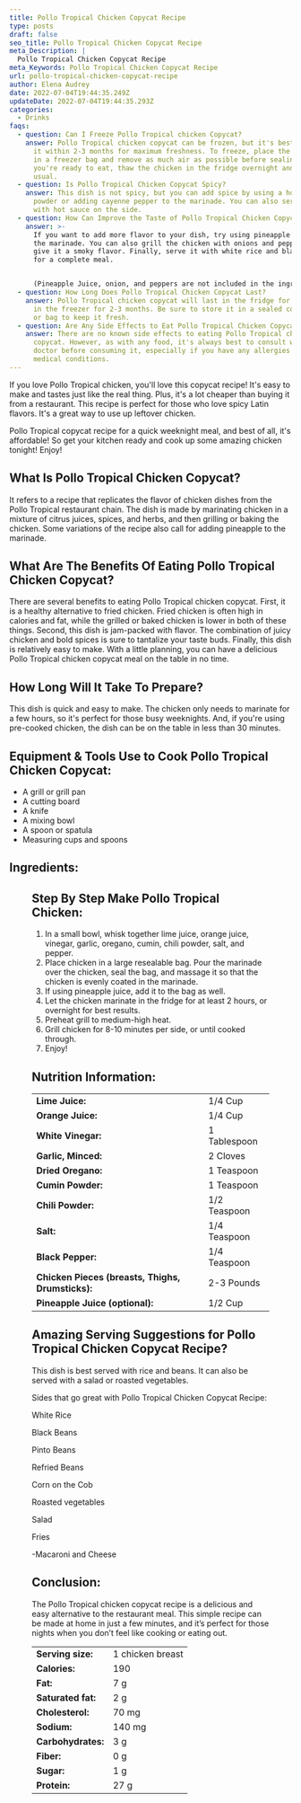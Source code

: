 ```yaml
---
title: Pollo Tropical Chicken Copycat Recipe
type: posts
draft: false
seo_title: Pollo Tropical Chicken Copycat Recipe
meta_Description: |
  Pollo Tropical Chicken Copycat Recipe
meta_Keywords: Pollo Tropical Chicken Copycat Recipe
url: pollo-tropical-chicken-copycat-recipe
author: Elena Audrey
date: 2022-07-04T19:44:35.249Z
updateDate: 2022-07-04T19:44:35.293Z
categories:
  - Drinks
faqs:
  - question: Can I Freeze Pollo Tropical chicken Copycat?
    answer: Pollo Tropical chicken copycat can be frozen, but it's best to consume
      it within 2-3 months for maximum freshness. To freeze, place the chicken
      in a freezer bag and remove as much air as possible before sealing. When
      you're ready to eat, thaw the chicken in the fridge overnight and cook as
      usual.
  - question: Is Pollo Tropical Chicken Copycat Spicy?
    answer: This dish is not spicy, but you can add spice by using a hotter chili
      powder or adding cayenne pepper to the marinade. You can also serve it
      with hot sauce on the side.
  - question: How Can Improve the Taste of Pollo Tropical Chicken Copycat?
    answer: >-
      If you want to add more flavor to your dish, try using pineapple juice in
      the marinade. You can also grill the chicken with onions and peppers to
      give it a smoky flavor. Finally, serve it with white rice and black beans
      for a complete meal.


      (Pineapple Juice, onion, and peppers are not included in the ingredients list above)
  - question: How Long Does Pollo Tropical Chicken Copycat Last?
    answer: Pollo Tropical chicken copycat will last in the fridge for 3-4 days or
      in the freezer for 2-3 months. Be sure to store it in a sealed container
      or bag to keep it fresh.
  - question: Are Any Side Effects to Eat Pollo Tropical Chicken Copycat?
    answer: There are no known side effects to eating Pollo Tropical chicken
      copycat. However, as with any food, it's always best to consult with your
      doctor before consuming it, especially if you have any allergies or
      medical conditions.
---
```

If you love Pollo Tropical chicken, you'll love this copycat recipe! It's easy to make and tastes just like the real thing. Plus, it's a lot cheaper than buying it from a restaurant. This recipe is perfect for those who love spicy Latin flavors. It's a great way to use up leftover chicken. 

Pollo Tropical copycat recipe for a quick weeknight meal, and best of all, it's affordable! So get your kitchen ready and cook up some amazing chicken tonight! Enjoy!

## **What Is Pollo Tropical Chicken Copycat?**

It refers to a recipe that replicates the flavor of chicken dishes from the Pollo Tropical restaurant chain. The dish is made by marinating chicken in a mixture of citrus juices, spices, and herbs, and then grilling or baking the chicken. Some variations of the recipe also call for adding pineapple to the marinade.

## **What Are The Benefits Of Eating Pollo Tropical Chicken Copycat?**

There are several benefits to eating Pollo Tropical chicken copycat. First, it is a healthy alternative to fried chicken. Fried chicken is often high in calories and fat, while the grilled or baked chicken is lower in both of these things. Second, this dish is jam-packed with flavor. The combination of juicy chicken and bold spices is sure to tantalize your taste buds. Finally, this dish is relatively easy to make. With a little planning, you can have a delicious Pollo Tropical chicken copycat meal on the table in no time.

## **How Long Will It Take To Prepare?**

This dish is quick and easy to make. The chicken only needs to marinate for a few hours, so it's perfect for those busy weeknights. And, if you're using pre-cooked chicken, the dish can be on the table in less than 30 minutes.

## **Equipment & Tools Use to Cook Pollo Tropical Chicken Copycat:**

* A grill or grill pan
* A cutting board
* A knife
* A mixing bowl
* A spoon or spatula
* Measuring cups and spoons

## **Ingredients:**

<figure class="wp-block-table is-style-stripes">
  <table>
    <tbody>
      <tr>
        <td>
          <strong>Lime Juice:</strong>
        </td>
        <td>1/4 Cup</td>
      </tr>
      <tr>
        <td>
          <strong>Orange Juice:</strong>
        </td>
        <td>1/4 Cup</td>
      </tr>
      <tr>
        <td>
          <strong>White Vinegar:</strong>
        </td>
        <td>1 Tablespoon</td>
      </tr>
      <tr>
        <td>
          <strong>Garlic, Minced:</strong>
        </td>
        <td>2 Cloves</td>
     </tr>
      <tr>
        <td>
          <strong>Dried Oregano:</strong>
        </td>
        <td>1 Teaspoon</td>
      </tr>
<tr>
        <td>
          <strong>Cumin Powder:</strong>
        </td>
        <td>1 Teaspoon</td>
      </tr>
<tr>
        <td>
          <strong>Chili Powder:</strong>
        </td>
        <td>1/2 Teaspoon</td>
      </tr>
<tr>
        <td>
          <strong>Salt:</strong>
        </td>
        <td>1/4 Teaspoon</td>
      </tr>
      <tr>
        <td>
          <strong>Black Pepper:</strong>
        </td>
        <td>1/4 Teaspoon</td>
      </tr>
<tr>
        <td>
          <strong>Chicken Pieces (breasts, Thighs, Drumsticks):</strong>
        </td>
        <td>2-3 Pounds</td>
      </tr>
      <tr>
        <td>
          <strong>Pineapple Juice (optional):</strong>
        </td>
        <td>1/2 Cup</td>
      </tr>

## **Step By Step Make Pollo Tropical Chicken:**

1. In a small bowl, whisk together lime juice, orange juice, vinegar, garlic, oregano, cumin, chili powder, salt, and pepper. 
2. Place chicken in a large resealable bag. Pour the marinade over the chicken, seal the bag, and massage it so that the chicken is evenly coated in the marinade. 
3. If using pineapple juice, add it to the bag as well. 
4. Let the chicken marinate in the fridge for at least 2 hours, or overnight for best results.
5. Preheat grill to medium-high heat. 
6. Grill chicken for 8-10 minutes per side, or until cooked through. 
7. Enjoy!

## **Nutrition Information:**

<figure class="wp-block-table is-style-stripes">
  <table>
    <tbody>
      <tr>
        <td>
          <strong>Serving size:</strong>
        </td>
        <td>1 chicken breast</td>
      </tr>
      <tr>
        <td>
          <strong>Calories:</strong>
        </td>
        <td>190</td>
      </tr>
      <tr>
        <td>
          <strong>Fat:</strong>
        </td>
        <td>7 g</td>
      </tr>
      <tr>
        <td>
          <strong>Saturated fat:</strong>
        </td>
        <td>2 g</td>
     </tr>
      <tr>
        <td>
          <strong>Cholesterol:</strong>
        </td>
        <td>70 mg</td>
      </tr>
<tr>
        <td>
          <strong>Sodium:</strong>
        </td>
        <td>140 mg</td>
      </tr>
<tr>
        <td>
          <strong>Carbohydrates:</strong>
        </td>
        <td>3 g</td>
      </tr>
<tr>
        <td>
          <strong>Fiber:</strong>
        </td>
        <td>0 g</td>
      </tr>
      <tr>
        <td>
          <strong>Sugar:</strong>
        </td>
        <td> 1 g</td>
      </tr>
<tr>
        <td>
          <strong>Protein:</strong>
        </td>
        <td>27 g</td>
      </tr>

## **Amazing Serving Suggestions for Pollo Tropical Chicken Copycat Recipe?**

This dish is best served with rice and beans. It can also be served with a salad or roasted vegetables.

Sides that go great with Pollo Tropical Chicken Copycat Recipe:

White Rice

Black Beans

Pinto Beans

Refried Beans

Corn on the Cob

Roasted vegetables

Salad

Fries

\-Macaroni and Cheese

## **Conclusion:**

The Pollo Tropical chicken copycat recipe is a delicious and easy alternative to the restaurant meal. This simple recipe can be made at home in just a few minutes, and it’s perfect for those nights when you don’t feel like cooking or eating out.